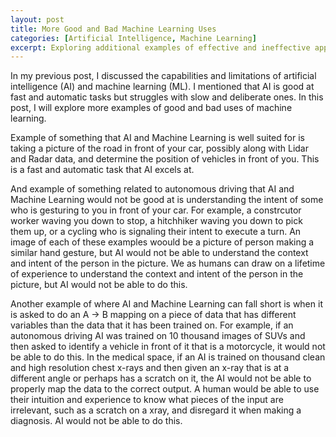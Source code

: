 ```yaml
---
layout: post
title: More Good and Bad Machine Learning Uses
categories: [Artificial Intelligence, Machine Learning]
excerpt: Exploring additional examples of effective and ineffective applications of machine learning.
---
```


In my previous post, I discussed the capabilities and limitations of artificial intelligence (AI) and machine learning (ML). I mentioned that AI is good at fast and automatic tasks but struggles with slow and deliberate ones. In this post, I will explore more examples of good and bad uses of machine learning.

Example of something that AI and Machine Learning is well suited for is taking a picture of the road in front of your car, possibly along with Lidar and Radar data, and determine the position of vehicles in front of you. This is a fast and automatic task that AI excels at.

And example of something related to autonomous driving that AI and Machine Learning would not be good at is understanding the intent of some who is gesturing to you in front of your car.  For example, a constrcutor worker waving you down to stop, a hitchhiker waving you down to pick them up, or a cycling who is signaling their intent to execute a turn.  An image of each of these examples woould be a picture of person making a similar hand gesture, but AI would not be able to understand the context and intent of the person in the picture.  We as humans can draw on a lifetime of experience to understand the context and intent of the person in the picture, but AI would not be able to do this.

Another example of where AI and Machine Learning can fall short is when it is asked to do an A -> B mapping on a piece of data that has different variables than the data that it has been trained on.  For example, if an autonomous driving AI was trained on 10 thousand images of SUVs and then asked to identify a vehicle in front of it that is a motorcycle, it would not be able to do this.  In the medical space, if an AI is trained on thousand clean and high resolution chest x-rays and then given an x-ray that is at a different angle or perhaps has a scratch on it, the AI would not be able to properly map the data to the correct output.  A human would be able to use their intuition and experience to know what pieces of the input are irrelevant, such as a scratch on a xray, and disregard it when making a diagnosis.  AI would not be able to do this.